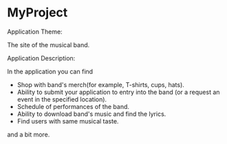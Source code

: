 # MyProject
Application Theme: 

The site of the musical band.

Application Description:

In the application you can find

- Shop with band's merch(for example, T-shirts, cups, hats).
- Ability to submit your application to entry into the band (or a request an event in the specified location).
- Schedule of performances of the band.
- Ability to download band's music and find the lyrics.
- Find users with same musical taste.

and a bit more.

